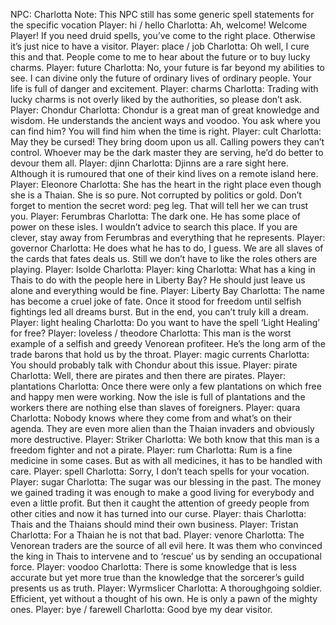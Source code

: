 NPC: Charlotta
Note: This NPC still has some generic spell statements for the specific vocation
Player: hi / hello
Charlotta: Ah, welcome! Welcome Player! If you need druid spells, you’ve come to the right place. Otherwise it’s just nice to have a visitor.
Player: place / job
Charlotta: Oh well, I cure this and that. People come to me to hear about the future or to buy lucky charms.
Player: future
Charlotta: <laughs> No, your future is far beyond my abilities to see. I can divine only the future of ordinary lives of ordinary people. Your life is full of danger and excitement.
Player: charms
Charlotta: Trading with lucky charms is not overly liked by the authorities, so please don’t ask.
Player: Chondur
Charlotta: Chondur is a great man of great knowledge and wisdom. He understands the ancient ways and voodoo. You ask where you can find him? <laughs> You will find him when the time is right.
Player: cult
Charlotta: May they be cursed! They bring doom upon us all. Calling powers they can’t control. Whoever may be the dark master they are serving, he’d do better to devour them all.
Player: djinn
Charlotta: Djinns are a rare sight here. Although it is rumoured that one of their kind lives on a remote island here.
Player: Eleonore
Charlotta: She has the heart in the right place even though she is a Thaian. She is so pure. Not corrupted by politics or gold. Don’t forget to mention the secret word: peg leg. That will tell her we can trust you.
Player: Ferumbras
Charlotta: The dark one. He has some place of power on these isles. I wouldn’t advice to search this place. If you are clever, stay away from Ferumbras and everything that he represents.
Player: governor
Charlotta: He does what he has to do, I guess. We are all slaves of the cards that fates deals us. Still we don’t have to like the roles others are playing.
Player: Isolde
Charlotta: <chuckles>
Player: king
Charlotta: What has a king in Thais to do with the people here in Liberty Bay? He should just leave us alone and everything would be fine.
Player: Liberty Bay
Charlotta: The name has become a cruel joke of fate. Once it stood for freedom until selfish fightings led all dreams burst. But in the end, you can’t truly kill a dream.
Player: light healing
Charlotta: Do you want to have the spell ‘Light Healing’ for free?
Player: loveless / theodore
Charlotta: This man is the worst example of a selfish and greedy Venorean profiteer. He’s the long arm of the trade barons that hold us by the throat.
Player: magic currents
Charlotta: You should probably talk with Chondur about this issue.
Player: pirate
Charlotta: Well, there are pirates and then there are pirates.
Player: plantations
Charlotta: Once there were only a few plantations on which free and happy men were working. Now the isle is full of plantations and the workers there are nothing else than slaves of foreigners.
Player: quara
Charlotta: Nobody knows where they come from and what’s on their agenda. They are even more alien than the Thaian invaders and obviously more destructive.
Player: Striker
Charlotta: We both know that this man is a freedom fighter and not a pirate.
Player: rum
Charlotta: Rum is a fine medicine in some cases. But as with all medicines, it has to be handled with care.
Player: spell
Charlotta: Sorry, I don’t teach spells for your vocation.
Player: sugar
Charlotta: The sugar was our blessing in the past. The money we gained trading it was enough to make a good living for everybody and even a little profit. But then it caught the attention of greedy people from other cities and now it has turned into our curse.
Player: thais
Charlotta: Thais and the Thaians should mind their own business.
Player: Tristan
Charlotta: For a Thaian he is not that bad.
Player: venore
Charlotta: <spits on the floor> The Venorean traders are the source of all evil here. It was them who convinced the king in Thais to intervene and to ‘rescue’ us by sending an occupational force.
Player: voodoo
Charlotta: There is some knowledge that is less accurate but yet more true than the knowledge that the sorcerer’s guild presents us as truth.
Player: Wyrmslicer
Charlotta: A thoroughgoing soldier. Efficient, yet without a thought of his own. He is only a pawn of the mighty ones.
Player: bye / farewell
Charlotta: Good bye my dear visitor.